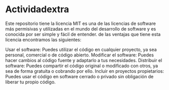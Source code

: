 # Actividadextra
Este repositorio tiene la licencia MIT es una de las licencias de software más permisivas 
y utilizadas en el mundo del desarrollo de software y es conocida por ser simple y fácil de entender.
de las ventajas que tiene esta licencia encontramos las siguientes:

Usar el software: Puedes utilizar el código en cualquier proyecto, ya sea personal, comercial o de código abierto.
Modificar el software: Puedes hacer cambios al código fuente y adaptarlo a tus necesidades.
Distribuir el software: Puedes compartir el código original o modificado con otros, ya sea de forma gratuita o cobrando por ello.
Incluir en proyectos propietarios: Puedes usar el código en software cerrado o privado sin obligación de liberar tu propio código.
